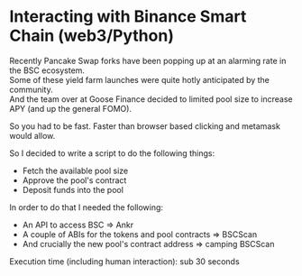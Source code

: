 # Interacting with Binance Smart Chain (web3/Python)

Recently Pancake Swap forks have been popping up at an alarming rate in the BSC ecosystem.  
Some of these yield farm launches were quite hotly anticipated by the community.  
And the team over at Goose Finance decided to limited pool size to increase APY (and up the general FOMO).

So you had to be fast. 
Faster than browser based clicking and metamask would allow.

So I decided to write a script to do the following things:
- Fetch the available pool size
- Approve the pool's contract
- Deposit funds into the pool  

In order to do that I needed the following:
- An API to access BSC => Ankr
- A couple of ABIs for the tokens and pool contracts => BSCScan
- And crucially the new pool's contract address => camping BSCScan

Execution time (including human interaction): sub 30 seconds
